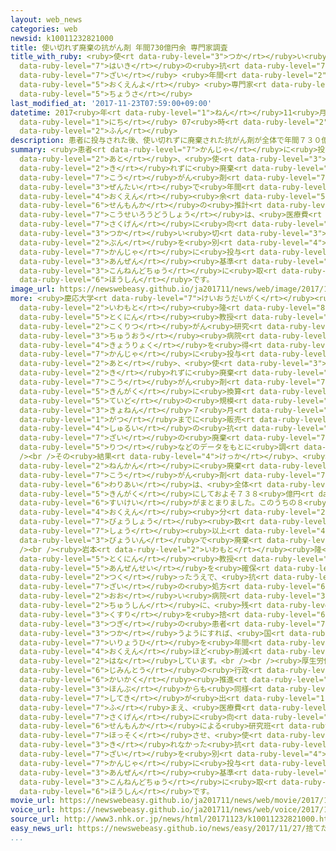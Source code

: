 ```yaml
---
layout: web_news
categories: web
newsid: k10011232821000
title: 使い切れず廃棄の抗がん剤 年間730億円余 専門家調査
title_with_ruby: <ruby>使<rt data-ruby-level="3">つか</rt></ruby>い<ruby>切<rt data-ruby-level="2">き</rt></ruby>れず<ruby>廃棄<rt
  data-ruby-level="7">はいき</rt></ruby>の<ruby>抗<rt data-ruby-level="7">こう</rt></ruby>がん<ruby>剤<rt
  data-ruby-level="7">ざい</rt></ruby> <ruby>年間<rt data-ruby-level="2">ねんかん</rt></ruby>730<ruby>億円余<rt
  data-ruby-level="5">おくえんよ</rt></ruby> <ruby>専門家<rt data-ruby-level="6">せんもんか</rt></ruby><ruby>調査<rt
  data-ruby-level="5">ちょうさ</rt></ruby>
last_modified_at: '2017-11-23T07:59:00+09:00'
datetime: 2017<ruby>年<rt data-ruby-level="1">ねん</rt></ruby>11<ruby>月<rt data-ruby-level="1">がつ</rt></ruby>23<ruby>日<rt
  data-ruby-level="1">にち</rt></ruby> 07<ruby>時<rt data-ruby-level="2">じ</rt></ruby>59<ruby>分<rt
  data-ruby-level="2">ふん</rt></ruby>
description: 患者に投与された後、使い切れずに廃棄された抗がん剤が全体で年間７３０億円余りにのぼるという専門家の推計がまとまりました。厚生労働省は、医療費の削減に向けて、使い切れなかった分を別の患者に投与するための安全基準を今年度中に取りまとめる方針です。
summary: <ruby>患者<rt data-ruby-level="7">かんじゃ</rt></ruby>に<ruby>投与<rt data-ruby-level="7">とうよ</rt></ruby>された<ruby>後<rt
  data-ruby-level="2">あと</rt></ruby>、<ruby>使<rt data-ruby-level="3">つか</rt></ruby>い<ruby>切<rt
  data-ruby-level="2">き</rt></ruby>れずに<ruby>廃棄<rt data-ruby-level="7">はいき</rt></ruby>された<ruby>抗<rt
  data-ruby-level="7">こう</rt></ruby>がん<ruby>剤<rt data-ruby-level="7">ざい</rt></ruby>が<ruby>全体<rt
  data-ruby-level="3">ぜんたい</rt></ruby>で<ruby>年間<rt data-ruby-level="2">ねんかん</rt></ruby>７３０<ruby>億円<rt
  data-ruby-level="4">おくえん</rt></ruby><ruby>余<rt data-ruby-level="5">あま</rt></ruby>りにのぼるという<ruby>専門家<rt
  data-ruby-level="6">せんもんか</rt></ruby>の<ruby>推計<rt data-ruby-level="6">すいけい</rt></ruby>がまとまりました。<ruby>厚生労働省<rt
  data-ruby-level="7">こうせいろうどうしょう</rt></ruby>は、<ruby>医療費<rt data-ruby-level="7">いりょうひ</rt></ruby>の<ruby>削減<rt
  data-ruby-level="7">さくげん</rt></ruby>に<ruby>向<rt data-ruby-level="3">む</rt></ruby>けて、<ruby>使<rt
  data-ruby-level="3">つか</rt></ruby>い<ruby>切<rt data-ruby-level="3">き</rt></ruby>れなかった<ruby>分<rt
  data-ruby-level="2">ぶん</rt></ruby>を<ruby>別<rt data-ruby-level="4">べつ</rt></ruby>の<ruby>患者<rt
  data-ruby-level="7">かんじゃ</rt></ruby>に<ruby>投与<rt data-ruby-level="7">とうよ</rt></ruby>するための<ruby>安全<rt
  data-ruby-level="3">あんぜん</rt></ruby><ruby>基準<rt data-ruby-level="5">きじゅん</rt></ruby>を<ruby>今年度中<rt
  data-ruby-level="3">こんねんどちゅう</rt></ruby>に<ruby>取<rt data-ruby-level="3">と</rt></ruby>りまとめる<ruby>方針<rt
  data-ruby-level="6">ほうしん</rt></ruby>です。
image_url: https://newswebeasy.github.io/ja201711/news/web/image/2017/11/23/K10011232821_1711230708_1711230710_01_03.jpg
more: <ruby>慶応大学<rt data-ruby-level="7">けいおうだいがく</rt></ruby><ruby>大学院<rt data-ruby-level="3">だいがくいん</rt></ruby>の<ruby>岩本<rt
  data-ruby-level="2">いわもと</rt></ruby><ruby>隆<rt data-ruby-level="8">たかし</rt></ruby><ruby>特任<rt
  data-ruby-level="5">とくにん</rt></ruby><ruby>教授<rt data-ruby-level="5">きょうじゅ</rt></ruby>は、<ruby>国立<rt
  data-ruby-level="2">こくりつ</rt></ruby>がん<ruby>研究<rt data-ruby-level="3">けんきゅう</rt></ruby>センター<ruby>中央<rt
  data-ruby-level="3">ちゅうおう</rt></ruby><ruby>病院<rt data-ruby-level="3">びょういん</rt></ruby>の<ruby>協力<rt
  data-ruby-level="4">きょうりょく</rt></ruby>を<ruby>得<rt data-ruby-level="4">え</rt></ruby>て、<ruby>患者<rt
  data-ruby-level="7">かんじゃ</rt></ruby>に<ruby>投与<rt data-ruby-level="7">とうよ</rt></ruby>された<ruby>後<rt
  data-ruby-level="2">あと</rt></ruby>、<ruby>使<rt data-ruby-level="3">つか</rt></ruby>い<ruby>切<rt
  data-ruby-level="2">き</rt></ruby>れずに<ruby>廃棄<rt data-ruby-level="7">はいき</rt></ruby>された<ruby>抗<rt
  data-ruby-level="7">こう</rt></ruby>がん<ruby>剤<rt data-ruby-level="7">ざい</rt></ruby>が、<ruby>金額<rt
  data-ruby-level="5">きんがく</rt></ruby>に<ruby>換算<rt data-ruby-level="7">かんさん</rt></ruby>してどの<ruby>程度<rt
  data-ruby-level="5">ていど</rt></ruby>の<ruby>規模<rt data-ruby-level="6">きぼ</rt></ruby>になるのかを、<ruby>去年<rt
  data-ruby-level="3">きょねん</rt></ruby>７<ruby>月<rt data-ruby-level="1">がつ</rt></ruby>からことし６<ruby>月<rt
  data-ruby-level="1">がつ</rt></ruby>までに<ruby>販売<rt data-ruby-level="7">はんばい</rt></ruby>された１００<ruby>種類<rt
  data-ruby-level="4">しゅるい</rt></ruby>の<ruby>抗<rt data-ruby-level="7">こう</rt></ruby>がん<ruby>剤<rt
  data-ruby-level="7">ざい</rt></ruby>の<ruby>廃棄<rt data-ruby-level="7">はいき</rt></ruby><ruby>率<rt
  data-ruby-level="5">りつ</rt></ruby>などのデータをもとに<ruby>調<rt data-ruby-level="3">しら</rt></ruby>べました。<br
  /><br />その<ruby>結果<rt data-ruby-level="4">けっか</rt></ruby>、<ruby>全国<rt data-ruby-level="3">ぜんこく</rt></ruby>で１<ruby>年間<rt
  data-ruby-level="2">ねんかん</rt></ruby>に<ruby>廃棄<rt data-ruby-level="7">はいき</rt></ruby>される<ruby>抗<rt
  data-ruby-level="7">こう</rt></ruby>がん<ruby>剤<rt data-ruby-level="7">ざい</rt></ruby>の<ruby>割合<rt
  data-ruby-level="6">わりあい</rt></ruby>は、<ruby>全体<rt data-ruby-level="3">ぜんたい</rt></ruby>の９．８％、<ruby>金額<rt
  data-ruby-level="5">きんがく</rt></ruby>にしておよそ７３８<ruby>億円<rt data-ruby-level="4">おくえん</rt></ruby>にのぼるという<ruby>推計<rt
  data-ruby-level="6">すいけい</rt></ruby>がまとまりました。このうちの８<ruby>割<rt data-ruby-level="6">わり</rt></ruby>にあたる、およそ６０１<ruby>億円<rt
  data-ruby-level="4">おくえん</rt></ruby><ruby>分<rt data-ruby-level="2">ぶん</rt></ruby>は、<ruby>病床<rt
  data-ruby-level="7">びょうしょう</rt></ruby><ruby>数<rt data-ruby-level="2">すう</rt></ruby>が２００<ruby>床<rt
  data-ruby-level="7">しょう</rt></ruby><ruby>以上<rt data-ruby-level="4">いじょう</rt></ruby>の<ruby>病院<rt
  data-ruby-level="3">びょういん</rt></ruby>で<ruby>廃棄<rt data-ruby-level="7">はいき</rt></ruby>されたということです。<br
  /><br /><ruby>岩本<rt data-ruby-level="2">いわもと</rt></ruby><ruby>隆<rt data-ruby-level="8">たかし</rt></ruby><ruby>特任<rt
  data-ruby-level="5">とくにん</rt></ruby><ruby>教授<rt data-ruby-level="5">きょうじゅ</rt></ruby>は「<ruby>安全性<rt
  data-ruby-level="5">あんぜんせい</rt></ruby>を<ruby>確保<rt data-ruby-level="5">かくほ</rt></ruby>するガイドラインをしっかり<ruby>作<rt
  data-ruby-level="2">つく</rt></ruby>ったうえで、<ruby>抗<rt data-ruby-level="7">こう</rt></ruby>がん<ruby>剤<rt
  data-ruby-level="7">ざい</rt></ruby>の<ruby>処方<rt data-ruby-level="6">しょほう</rt></ruby>が<ruby>多<rt
  data-ruby-level="2">おお</rt></ruby>い<ruby>病院<rt data-ruby-level="3">びょういん</rt></ruby>を<ruby>中心<rt
  data-ruby-level="2">ちゅうしん</rt></ruby>に、<ruby>残<rt data-ruby-level="4">のこ</rt></ruby>った<ruby>薬<rt
  data-ruby-level="3">くすり</rt></ruby>を<ruby>捨<rt data-ruby-level="6">す</rt></ruby>てずに<ruby>次<rt
  data-ruby-level="3">つぎ</rt></ruby>の<ruby>患者<rt data-ruby-level="7">かんじゃ</rt></ruby>に<ruby>使<rt
  data-ruby-level="3">つか</rt></ruby>うようにすれば、<ruby>国<rt data-ruby-level="2">くに</rt></ruby>の<ruby>医療費<rt
  data-ruby-level="7">いりょうひ</rt></ruby>を<ruby>年間<rt data-ruby-level="2">ねんかん</rt></ruby>で５００<ruby>億円<rt
  data-ruby-level="4">おくえん</rt></ruby>ほど<ruby>削減<rt data-ruby-level="7">さくげん</rt></ruby>できるのではないか」と<ruby>話<rt
  data-ruby-level="2">はな</rt></ruby>しています。<br /><br /><ruby>厚生労働省<rt data-ruby-level="7">こうせいろうどうしょう</rt></ruby>は、<ruby>自民党<rt
  data-ruby-level="6">じみんとう</rt></ruby>の<ruby>行政<rt data-ruby-level="5">ぎょうせい</rt></ruby><ruby>改革<rt
  data-ruby-level="6">かいかく</rt></ruby><ruby>推進<rt data-ruby-level="6">すいしん</rt></ruby><ruby>本部<rt
  data-ruby-level="3">ほんぶ</rt></ruby>からも<ruby>同様<rt data-ruby-level="3">どうよう</rt></ruby>の<ruby>指摘<rt
  data-ruby-level="7">してき</rt></ruby>が<ruby>出<rt data-ruby-level="1">で</rt></ruby>ていることを<ruby>踏<rt
  data-ruby-level="7">ふ</rt></ruby>まえ、<ruby>医療費<rt data-ruby-level="7">いりょうひ</rt></ruby>の<ruby>削減<rt
  data-ruby-level="7">さくげん</rt></ruby>に<ruby>向<rt data-ruby-level="3">む</rt></ruby>けて、<ruby>専門家<rt
  data-ruby-level="6">せんもんか</rt></ruby>による<ruby>研究班<rt data-ruby-level="6">けんきゅうはん</rt></ruby>を<ruby>発足<rt
  data-ruby-level="7">ほっそく</rt></ruby>させ、<ruby>使<rt data-ruby-level="3">つか</rt></ruby>い<ruby>切<rt
  data-ruby-level="3">き</rt></ruby>れなかった<ruby>抗<rt data-ruby-level="7">こう</rt></ruby>がん<ruby>剤<rt
  data-ruby-level="7">ざい</rt></ruby>を<ruby>別<rt data-ruby-level="4">べつ</rt></ruby>の<ruby>患者<rt
  data-ruby-level="7">かんじゃ</rt></ruby>に<ruby>投与<rt data-ruby-level="7">とうよ</rt></ruby>するための<ruby>安全<rt
  data-ruby-level="3">あんぜん</rt></ruby><ruby>基準<rt data-ruby-level="5">きじゅん</rt></ruby>を<ruby>今年度中<rt
  data-ruby-level="3">こんねんどちゅう</rt></ruby>に<ruby>取<rt data-ruby-level="3">と</rt></ruby>りまとめる<ruby>方針<rt
  data-ruby-level="6">ほうしん</rt></ruby>です。
movie_url: https://newswebeasy.github.io/ja201711/news/web/movie/2017/11/23/k10011232821_201711230708_201711230710.mp4
voice_url: https://newswebeasy.github.io/ja201711/news/web/voice/2017/11/23/k10011232821_201711230708_201711230710.mp3
source_url: http://www3.nhk.or.jp/news/html/20171123/k10011232821000.html
easy_news_url: https://newswebeasy.github.io/news/easy/2017/11/27/捨てたがんの薬計算すると738億円になる
...
```

